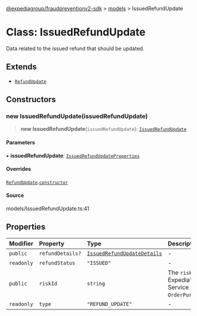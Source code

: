 [@expediagroup/fraudpreventionv2-sdk](../../index.md) > [models](../index.md) > IssuedRefundUpdate

# Class: IssuedRefundUpdate

Data related to the issued refund that should be updated.

## Extends

- [`RefundUpdate`](RefundUpdate.md)

## Constructors

### new IssuedRefundUpdate(issuedRefundUpdate)

> **new IssuedRefundUpdate**(`issuedRefundUpdate`): [`IssuedRefundUpdate`](IssuedRefundUpdate.md)

#### Parameters

▪ **issuedRefundUpdate**: [`IssuedRefundUpdateProperties`](../interfaces/IssuedRefundUpdateProperties.md)

#### Overrides

[`RefundUpdate`](RefundUpdate.md).[`constructor`](RefundUpdate.md#constructors)

#### Source

models/IssuedRefundUpdate.ts:41

## Properties

| Modifier | Property | Type | Description | Inheritance | Source |
| :------ | :------ | :------ | :------ | :------ | :------ |
| `public` | `refundDetails?` | [`IssuedRefundUpdateDetails`](IssuedRefundUpdateDetails.md) | - | - | models/IssuedRefundUpdate.ts:36 |
| `readonly` | `refundStatus` | `"ISSUED"` | - | - | models/IssuedRefundUpdate.ts:39 |
| `public` | `riskId` | `string` | The `risk_id` provided by Expedia\'s Fraud Prevention Service in the `OrderPurchaseScreenResponse`. | [`RefundUpdate`](RefundUpdate.md).`riskId` | models/OrderPurchaseUpdateRequest.ts:32 |
| `readonly` | `type` | `"REFUND_UPDATE"` | - | [`RefundUpdate`](RefundUpdate.md).`type` | models/RefundUpdate.ts:31 |
